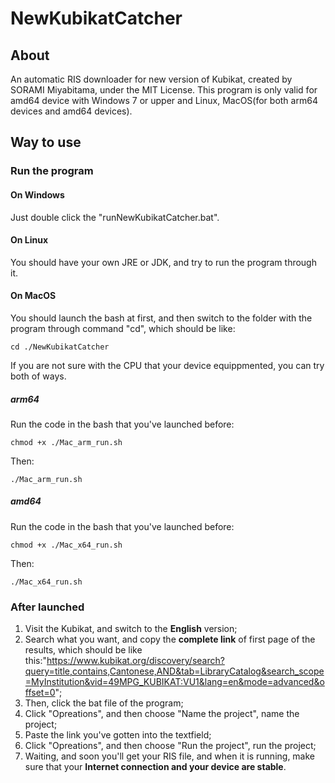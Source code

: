 # NewKubikatCatcher

## About

An automatic RIS downloader for new version of Kubikat, created by SORAMI Miyabitama, under the MIT License.
This program is only valid for amd64 device with Windows 7 or upper and Linux, MacOS(for both arm64 devices and amd64 devices).

## Way to use

### Run the program

#### On Windows

Just double click the "runNewKubikatCatcher.bat".

#### On Linux

You should have your own JRE or JDK, and try to run the program through it.

#### On MacOS

You should launch the bash at first, and then switch to the folder with the program through command "cd", which should be like:

`` cd ./NewKubikatCatcher ``

If you are not sure with the CPU that your device equippmented, you can try both of ways.

##### arm64

Run the code in the bash that you've launched before:

`` chmod +x ./Mac_arm_run.sh ``

Then:

`` ./Mac_arm_run.sh ``

##### amd64

Run the code in the bash that you've launched before:

`` chmod +x ./Mac_x64_run.sh ``

Then:

`` ./Mac_x64_run.sh ``

### After launched

1. Visit the Kubikat, and switch to the **English** version;
2. Search what you want, and copy the **complete link** of first page of the results, which should be like this:"https://www.kubikat.org/discovery/search?query=title,contains,Cantonese,AND&tab=LibraryCatalog&search_scope=MyInstitution&vid=49MPG_KUBIKAT:VU1&lang=en&mode=advanced&offset=0";
3. Then, click the bat file of the program;
4. Click "Opreations", and then choose "Name the project", name the project;
5. Paste the link you've gotten into the textfield;
6. Click "Opreations", and then choose "Run the project", run the project;
7. Waiting, and soon you'll get your RIS file, and when it is running, make sure that your **Internet connection and your device are stable**.
